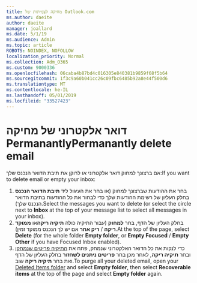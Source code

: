 ```yaml
---
title: מחיקה לצמיתות של Outlook.com
ms.author: daeite
author: daeite
manager: joallard
ms.date: 5/1/19
ms.audience: Admin
ms.topic: article
ROBOTS: NOINDEX, NOFOLLOW
localization_priority: Normal
ms.collection: Adm_O365
ms.custom: 9000336
ms.openlocfilehash: 06caba4b87bd4c016305e840381b9859f68f5b64
ms.sourcegitcommit: 1f3c9a60b041cc26c09fbc6485b92a8e44f500d6
ms.translationtype: MT
ms.contentlocale: he-IL
ms.lasthandoff: 05/01/2019
ms.locfileid: "33527423"
---
```

# <a name="permanantly-delete-email"></a><span data-ttu-id="0ce1c-102">דואר אלקטרוני של מחיקה Permanantly</span><span class="sxs-lookup"><span data-stu-id="0ce1c-102">Permanantly delete email</span></span>

<span data-ttu-id="0ce1c-103">אם ברצונך למחוק דואר אלקטרוני או לרוקן את תיבת הדואר הנכנס שלך:</span><span class="sxs-lookup"><span data-stu-id="0ce1c-103">If you want to delete email or empty your inbox:</span></span>

1. <span data-ttu-id="0ce1c-104">בחר את ההודעות שברצונך למחוק (או בחר את העיגול ליד **תיבת הדואר הנכנס** בחלק העליון של רשימת ההודעות שלך כדי לבחור את כל ההודעות בתיבת הדואר הנכנס שלך).</span><span class="sxs-lookup"><span data-stu-id="0ce1c-104">Select the messages you want to delete (or select the circle next to **Inbox** at the top of your message list to select all messages in your inbox).</span></span>
1. <span data-ttu-id="0ce1c-105">בחלק העליון של הדף, בחר **למחוק** (עבור התיקיה כולה **תיקיה ריקה**או **ממוקד ריקה** / **ריק אחר** אם יש לך הנכנס ממוקד זמין).</span><span class="sxs-lookup"><span data-stu-id="0ce1c-105">At the top of the page, select **Delete** (for the whole folder **Empty folder**, or **Empty Focused** / **Empty Other** if you have Focused Inbox enabled).</span></span>
1. <span data-ttu-id="0ce1c-106">כדי לנקות את כל הדואר האלקטרוני שנמחק, פתח את [התיקיה פריטים שנמחקו](https://outlook.live.com/mail/deleteditems) ובחר **תיקיה ריקה**, לאחר מכן בחר **פריטים ניתנים לשחזור** בחלק העליון של הדף ואת בחר **תיקיה ריקה** שוב.</span><span class="sxs-lookup"><span data-stu-id="0ce1c-106">To purge all your deleted email, open your [Deleted Items folder](https://outlook.live.com/mail/deleteditems) and select **Empty folder**, then select **Recoverable items** at the top of the page and select **Empty folder** again.</span></span>
